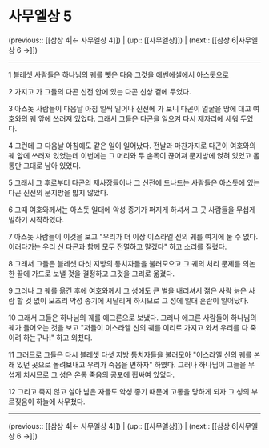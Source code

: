 # 사무엘상 5

(previous:: [[삼상 4|← 사무엘상 4]]) | (up:: [[사무엘상]]) | (next:: [[삼상 6|사무엘상 6 →]])

***




1 
블레셋 사람들은 하나님의 궤를 뺏은 다음 그것을 에벤에셀에서 아스돗으로 



2 
가지고 가 그들의 다곤 신전 안에 있는 다곤 신상 곁에 두었다. 



3 
아스돗 사람들이 다음날 아침 일찍 일어나 신전에 가 보니 다곤이 얼굴을 땅에 대고 여호와의 궤 앞에 쓰러져 있었다. 그래서 그들은 다곤을 일으켜 다시 제자리에 세워 두었다. 



4 
그런데 그 다음날 아침에도 같은 일이 일어났다. 전날과 마찬가지로 다곤이 여호와의 궤 앞에 쓰러져 있었는데 이번에는 그 머리와 두 손목이 끊어져 문지방에 얹혀 있었고 몸통만 그대로 남아 있었다. 



5 
그래서 그 후로부터 다곤의 제사장들이나 그 신전에 드나드는 사람들은 아스돗에 있는 다곤 신전의 문지방을 밟지 않았다. 



6 
그때 여호와께서는 아스돗 일대에 악성 종기가 퍼지게 하셔서 그 곳 사람들을 무섭게 벌하기 시작하였다. 



7 
아스돗 사람들이 이것을 보고 "우리가 더 이상 이스라엘 신의 궤를 여기에 둘 수 없다. 이러다가는 우리 신 다곤과 함께 모두 전멸하고 말겠다" 하고 소리를 질렀다. 



8 
그래서 그들은 블레셋 다섯 지방의 통치자들을 불러모으고 그 궤의 처리 문제를 의논한 끝에 가드로 보낼 것을 결정하고 그것을 그리로 옮겼다. 



9 
그러나 그 궤를 옮긴 후에 여호와께서 그 성에도 큰 벌을 내리셔서 젊은 사람 늙은 사람 할 것 없이 모조리 악성 종기에 시달리게 하시므로 그 성에 일대 혼란이 일어났다. 



10 
그래서 그들은 하나님의 궤를 에그론으로 보냈다. 그러나 에그론 사람들이 하나님의 궤가 들어오는 것을 보고 "저들이 이스라엘 신의 궤를 이리로 가지고 와서 우리를 다 죽이려 하는구나!" 하고 외쳤다. 



11 
그러므로 그들은 다시 블레셋 다섯 지방 통치자들을 불러모아 "이스라엘 신의 궤를 본래 있던 곳으로 돌려보내고 우리가 죽음을 면하자" 하였다. 그러나 하나님이 그들을 무섭게 치시므로 그 성은 온통 죽음의 공포에 휩싸여 있었다. 



12 
그리고 죽지 않고 살아 남은 자들도 악성 종기 때문에 고통을 당하게 되자 그 성의 부르짖음이 하늘에 사무쳤다.

***

(previous:: [[삼상 4|← 사무엘상 4]]) | (up:: [[사무엘상]]) | (next:: [[삼상 6|사무엘상 6 →]])
